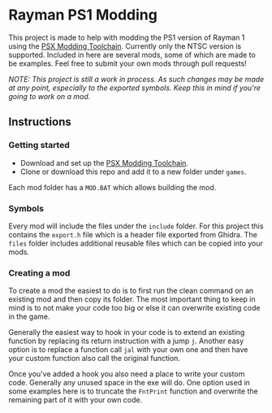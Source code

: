 # Rayman PS1 Modding
This project is made to help with modding the PS1 version of Rayman 1 using the [PSX Modding Toolchain](https://github.com/mateusfavarin/psx-modding-toolchain). Currently only the NTSC version is supported. Included in here are several mods, some of which are made to be examples. Feel free to submit your own mods through pull requests!

*NOTE: This project is still a work in process. As such changes may be made at any point, especially to the exported symbols. Keep this in mind if you're going to work on a mod.*

## Instructions

### Getting started
- Download and set up the [PSX Modding Toolchain](https://github.com/mateusfavarin/psx-modding-toolchain).
- Clone or download this repo and add it to a new folder under `games`.

Each mod folder has a `MOD.BAT` which allows building the mod.

### Symbols
Every mod will include the files under the `include` folder. For this project this contains the `export.h` file which is a header file exported from Ghidra. The `files` folder includes additional reusable files which can be copied into your mods.

### Creating a mod
To create a mod the easiest to do is to first run the clean command on an existing mod and then copy its folder. The most important thing to keep in mind is to not make your code too big or else it can overwrite existing code in the game.

Generally the easiest way to hook in your code is to extend an existing function by replacing its return instruction with a jump `j`. Another easy option is to replace a function call `jal` with your own one and then have your custom function also call the original function.

Once you've added a hook you also need a place to write your custom code. Generally any unused space in the exe will do. One option used in some examples here is to truncate the `FntPrint` function and overwrite the remaining part of it with your own code.